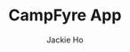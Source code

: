 ---
title: CampFyre App
pubDate: 2024-01-09
projectDuration: 1 Week
isDraft: false
description: A Rental Website
author: Jackie Ho
category: UX/UI
thumbnail: "../../images/portfolio/campsite/campsite.jpg"
alt: campsite
technology: hello
---